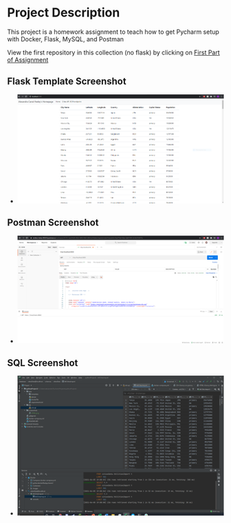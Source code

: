 # Project Description
This project is a homework assignment to teach how to get Pycharm setup with Docker, Flask, MySQL, and Postman

View the first repository in this collection (no flask) by clicking on [First Part of Assignment](https://github.com/af428/PythonDockerFlaskPycharm)
## Flask Template Screenshot
* ![localhost html screenshot](screenshots/HTML.png)

## Postman Screenshot
* ![postman request output](screenshots/Postman.png)

## SQL Screenshot
* ![SQL Database in PyCharm](screenshots/SQL.png)
